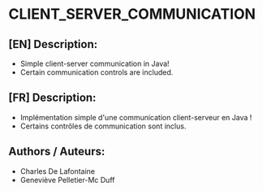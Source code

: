 # CLIENT_SERVER_COMMUNICATION

## [EN] Description:
- Simple client-server communication in Java!
- Certain communication controls are included.

## [FR] Description:
- Implémentation simple d'une communication client-serveur en Java !
- Certains contrôles de communication sont inclus.

## Authors / Auteurs:
- Charles De Lafontaine
- Geneviève Pelletier-Mc Duff
